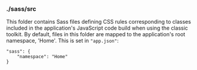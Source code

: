### ./sass/src

This folder contains Sass files defining CSS rules corresponding to classes
included in the application's JavaScript code build when using the classic toolkit.
By default, files in this folder are mapped to the application's root namespace, 'Home'.
This is set in `"app.json"`:

    "sass": {
        "namespace": "Home"
    }